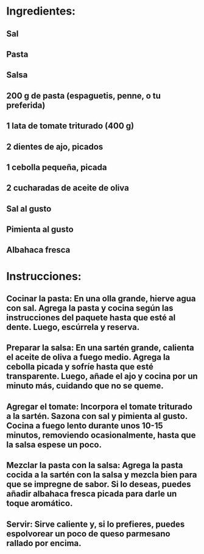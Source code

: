# Ingredientes:
## Sal
## Pasta
## Salsa
## 200 g de pasta (espaguetis, penne, o tu preferida)
## 1 lata de tomate triturado (400 g)
## 2 dientes de ajo, picados
## 1 cebolla pequeña, picada
## 2 cucharadas de aceite de oliva
## Sal al gusto
## Pimienta al gusto
## Albahaca fresca

# Instrucciones:

## Cocinar la pasta: En una olla grande, hierve agua con sal. Agrega la pasta y cocina según las instrucciones del paquete hasta que esté al dente. Luego, escúrrela y reserva.

## Preparar la salsa: En una sartén grande, calienta el aceite de oliva a fuego medio. Agrega la cebolla picada y sofríe hasta que esté transparente. Luego, añade el ajo y cocina por un minuto más, cuidando que no se queme.

## Agregar el tomate: Incorpora el tomate triturado a la sartén. Sazona con sal y pimienta al gusto. Cocina a fuego lento durante unos 10-15 minutos, removiendo ocasionalmente, hasta que la salsa espese un poco.
## Mezclar la pasta con la salsa: Agrega la pasta cocida a la sartén con la salsa y mezcla bien para que se impregne de sabor. Si lo deseas, puedes añadir albahaca fresca picada para darle un toque aromático.

## Servir: Sirve caliente y, si lo prefieres, puedes espolvorear un poco de queso parmesano rallado por encima.
